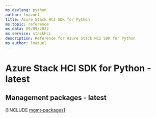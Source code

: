 ```yaml
---
ms.devlang: python
author: lmazuel
title: Azure Stack HCI SDK for Python
ms.topic: reference
ms.data: 09/09/2022
ms.service: stackhci
description: Reference for Azure Stack HCI SDK for Python
ms.author: lmazuel
---
```

# Azure Stack HCI SDK for Python - latest

## Management packages - latest
[!INCLUDE [mgmt-packages](stack-hci-mgmt-index.md)]